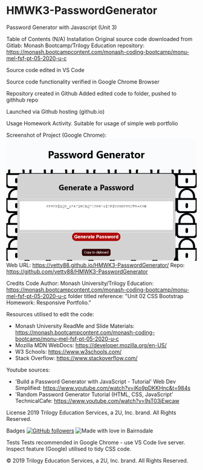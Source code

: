 # HMWK3-PasswordGenerator
Password Generator with Javascript 
(Unit 3)

Table of Contents (N/A)
Installation
Original source code downloaded from Gitlab: Monash Bootcamp/Trilogy Education repository: https://monash.bootcampcontent.com/monash-coding-bootcamp/monu-mel-fsf-pt-05-2020-u-c

Source code edited in VS Code

Source code functionality verified in Google Chrome Browser

Repository created in Github Added edited code to folder, pushed to githhub repo

Launched via Github hosting (github.io)

Usage
Homework Activity. Suitable for usage of simple web portfolio

Screenshot of Project (Google Chrome): ![Screenshot](./screen.png "Screen Shot")
Web URL: https://vetty88.github.io/HMWK3-PasswordGenerator/
Repo: https://github.com/vetty88/HMWK3-PasswordGenerator


Credits
Code Author: Monash University/Trilogy Education: https://monash.bootcampcontent.com/monash-coding-bootcamp/monu-mel-fsf-pt-05-2020-u-c folder titled reference: "Unit 02 CSS Bootstrap Homework: Responsive Portfolio."

Resources utilised to edit the code: 
* Monash University ReadMe and Slide Materials: https://monash.bootcampcontent.com/monash-coding-bootcamp/monu-mel-fsf-pt-05-2020-u-c 
* Mozilla MDN WebDocs: https://developer.mozilla.org/en-US/ 
* W3 Schools: https://www.w3schools.com/
* Stack Overflow: https://www.stackoverflow.com/

Youtube sources: 
* 'Build a Password Generator with JavaScript - Tutorial' Web Dev Simplified: https://www.youtube.com/watch?v=iKo9pDKKHnc&t=984s
* 'Random Password Generator Tutorial (HTML, CSS, JavaScript' TechnicalCafe: https://www.youtube.com/watch?v=9sT03jEwcaw

License
2019 Trilogy Education Services, a 2U, Inc. brand. All Rights Reserved.

Badges
[![GitHub followers](https://img.shields.io/github/followers/Naereen.svg?style=social&label=Follow&maxAge=2592000)](https://github.com/Naereen?tab=followers)
![Made with love in Bairnsdale ](https://madewithlove.now.sh/au?heart=true&template=plastic&text=Bairnsdale+)

Tests
Tests recommended in Google Chrome - use VS Code live server. Inspect feature (Google) utilised to tidy CSS code.


© 2019 Trilogy Education Services, a 2U, Inc. brand. All Rights Reserved.
